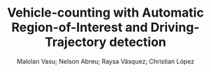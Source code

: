 ---
paperId: 33
author: Malolan Vasu; Nelson Abreu; Raysa Vásquez; Christian López
publicationauthor: López, C. et al.
title: Vehicle-counting with Automatic Region-of-Interest and Driving-Trajectory detection
pdf: paper_33.pdf
poster: poster_33.png
pitch: https://slideslive.com/38962858/vehiclecounting-with-automatic-regionofinterest-and-drivingtrajectory-detection?ref=account-folder-87716-folders
type: Oral
topic: Computer Vision
category: Extended Abstract
link: https://research.latinxinai.org/papers/icml/2021/pdf/paper_33.pdf
conference: icml
year: 2021
tags: icml-2021
location: Virtual
---